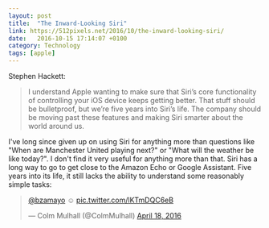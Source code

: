 ```yaml
---
layout: post
title:  "The Inward-Looking Siri"
link: https://512pixels.net/2016/10/the-inward-looking-siri/
date:   2016-10-15 17:14:07 +0100
category: Technology
tags: [apple]
---
```


Stephen Hackett:

>I understand Apple wanting to make sure that Siri’s core functionality of controlling your iOS device keeps getting better. That stuff should be bulletproof, but we’re five years into Siri’s life. The company should be moving past these features and making Siri smarter about the world around us.

I've long since given up on using Siri for anything more than questions like "When are Manchester United playing next?" or "What will the weather be like today?". I don't find it very useful for anything more than that. Siri has a long way to go to get close to the Amazon Echo or Google Assistant. Five years into its life, it still lacks the ability to understand some reasonably simple tasks:

<blockquote class="twitter-tweet" data-conversation="none" data-lang="en"><p lang="und" dir="ltr"><a href="https://twitter.com/bzamayo">@bzamayo</a> ☺️ <a href="https://t.co/lKTmDQC6eB">pic.twitter.com/lKTmDQC6eB</a></p>&mdash; Colm Mulhall (@ColmMulhall) <a href="https://twitter.com/ColmMulhall/status/722168204215382016">April 18, 2016</a></blockquote>
<script async src="//platform.twitter.com/widgets.js" charset="utf-8"></script>